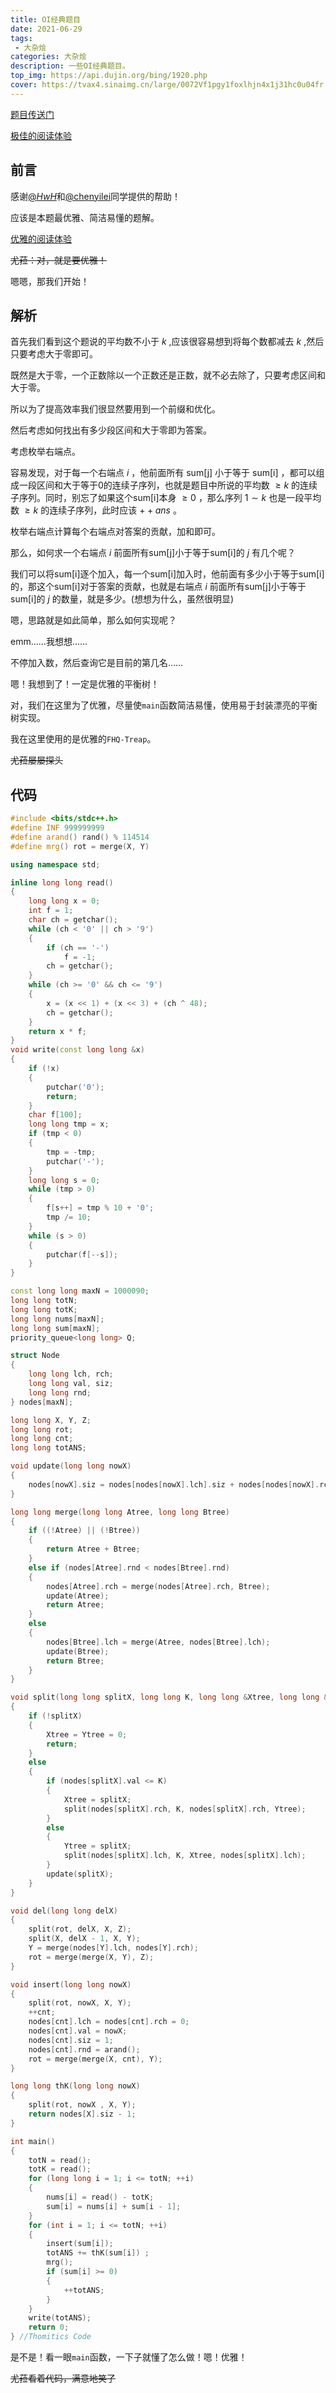 ```yaml
---
title: OI经典题目
date: 2021-06-29
tags:
 - 大杂烩
categories: 大杂烩
description: 一些OI经典题目。
top_img: https://api.dujin.org/bing/1920.php
cover: https://tvax4.sinaimg.cn/large/0072Vf1pgy1foxlhjn4x1j31hc0u04fr.jpg
---
```


[题目传送门](https://www.luogu.com.cn/problem/P2717)

[极佳的阅读体验](https://blog.foxex.cn/2021/06/28/P2717/)

## 前言

感谢[@_HwH_](https://www.luogu.com.cn/user/306957)和[@chenyilei](https://www.luogu.com.cn/user/21001)同学提供的帮助！

应该是本题最优雅、简洁易懂的题解。

[优雅的阅读体验](https://blog.foxex.cn/2021/06/28/P2717/)

~~尤菈：对，就是要优雅！~~

嗯嗯，那我们开始！

## 解析

首先我们看到这个题说的平均数不小于 $k$ ,应该很容易想到将每个数都减去 $k$ ,然后只要考虑大于零即可。

既然是大于零，一个正数除以一个正数还是正数，就不必去除了，只要考虑区间和大于零。

所以为了提高效率我们很显然要用到一个前缀和优化。

然后考虑如何找出有多少段区间和大于零即为答案。

考虑枚举右端点。

容易发现，对于每一个右端点 $i$ ，他前面所有 sum[j] 小于等于 sum[i] ，都可以组成一段区间和大于等于0的连续子序列，也就是题目中所说的平均数 $\geq k$ 的连续子序列。同时，别忘了如果这个sum[i]本身 $\geq 0$ ，那么序列 $1\sim k$ 也是一段平均数 $\geq k$ 的连续子序列，此时应该 $++ans$ 。

枚举右端点计算每个右端点对答案的贡献，加和即可。

那么，如何求一个右端点 $i$ 前面所有sum[j]小于等于sum[i]的 $j$ 有几个呢？

我们可以将sum[i]逐个加入，每一个sum[i]加入时，他前面有多少小于等于sum[i]的，那这个sum[i]对于答案的贡献，也就是右端点 $i$ 前面所有sum[j]小于等于sum[i]的 $j$ 的数量，就是多少。(想想为什么，虽然很明显)

嗯，思路就是如此简单，那么如何实现呢？

emm……我想想……

不停加入数，然后查询它是目前的第几名……

嗯！我想到了！一定是优雅的平衡树！

对，我们在这里为了优雅，尽量使`main`函数简洁易懂，使用易于封装漂亮的平衡树实现。

我在这里使用的是优雅的`FHQ-Treap`。

~~尤菈屡屡探头~~

## 代码

```c++
#include <bits/stdc++.h>
#define INF 999999999
#define arand() rand() % 114514
#define mrg() rot = merge(X, Y)

using namespace std;

inline long long read()
{
    long long x = 0;
    int f = 1;
    char ch = getchar();
    while (ch < '0' || ch > '9')
    {
        if (ch == '-')
            f = -1;
        ch = getchar();
    }
    while (ch >= '0' && ch <= '9')
    {
        x = (x << 1) + (x << 3) + (ch ^ 48);
        ch = getchar();
    }
    return x * f;
}
void write(const long long &x)
{
    if (!x)
    {
        putchar('0');
        return;
    }
    char f[100];
    long long tmp = x;
    if (tmp < 0)
    {
        tmp = -tmp;
        putchar('-');
    }
    long long s = 0;
    while (tmp > 0)
    {
        f[s++] = tmp % 10 + '0';
        tmp /= 10;
    }
    while (s > 0)
    {
        putchar(f[--s]);
    }
}

const long long maxN = 1000090;
long long totN;
long long totK;
long long nums[maxN];
long long sum[maxN];
priority_queue<long long> Q;

struct Node
{
    long long lch, rch;
    long long val, siz;
    long long rnd;
} nodes[maxN];

long long X, Y, Z;
long long rot;
long long cnt;
long long totANS;

void update(long long nowX)
{
    nodes[nowX].siz = nodes[nodes[nowX].lch].siz + nodes[nodes[nowX].rch].siz + 1;
}

long long merge(long long Atree, long long Btree)
{
    if ((!Atree) || (!Btree))
    {
        return Atree + Btree;
    }
    else if (nodes[Atree].rnd < nodes[Btree].rnd)
    {
        nodes[Atree].rch = merge(nodes[Atree].rch, Btree);
        update(Atree);
        return Atree;
    }
    else
    {
        nodes[Btree].lch = merge(Atree, nodes[Btree].lch);
        update(Btree);
        return Btree;
    }
}

void split(long long splitX, long long K, long long &Xtree, long long &Ytree)
{
    if (!splitX)
    {
        Xtree = Ytree = 0;
        return;
    }
    else
    {
        if (nodes[splitX].val <= K)
        {
            Xtree = splitX;
            split(nodes[splitX].rch, K, nodes[splitX].rch, Ytree);
        }
        else
        {
            Ytree = splitX;
            split(nodes[splitX].lch, K, Xtree, nodes[splitX].lch);
        }
        update(splitX);
    }
}

void del(long long delX)
{
    split(rot, delX, X, Z);
    split(X, delX - 1, X, Y);
    Y = merge(nodes[Y].lch, nodes[Y].rch);
    rot = merge(merge(X, Y), Z);
}

void insert(long long nowX)
{
    split(rot, nowX, X, Y);
    ++cnt;
    nodes[cnt].lch = nodes[cnt].rch = 0;
    nodes[cnt].val = nowX;
    nodes[cnt].siz = 1;
    nodes[cnt].rnd = arand();
    rot = merge(merge(X, cnt), Y);
}

long long thK(long long nowX)
{
    split(rot, nowX , X, Y);
    return nodes[X].siz - 1;
}

int main()
{
    totN = read();
    totK = read();
    for (long long i = 1; i <= totN; ++i)
    {
        nums[i] = read() - totK;
        sum[i] = nums[i] + sum[i - 1];
    }
    for (int i = 1; i <= totN; ++i)
    {
        insert(sum[i]);
        totANS += thK(sum[i]) ;
        mrg();
        if (sum[i] >= 0)
        {
            ++totANS;
        }
    }
    write(totANS);
    return 0;
} //Thomitics Code
```

是不是！看一眼`main`函数，一下子就懂了怎么做！嗯！优雅！

~~尤菈看着代码，满意地笑了~~